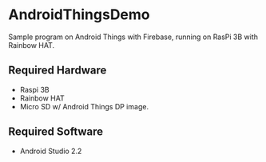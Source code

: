 # AndroidThingsDemo
Sample program on Android Things with Firebase, running on RasPi 3B with Rainbow HAT.

## Required Hardware
- Raspi 3B
- Rainbow HAT
- Micro SD w/ Android Things DP image.

## Required Software
- Android Studio 2.2
